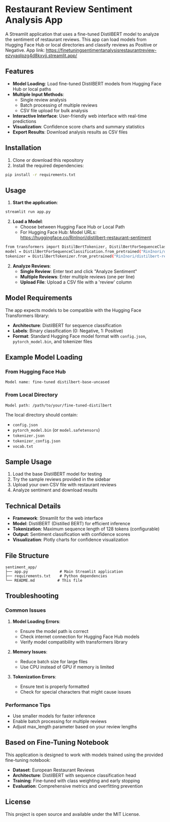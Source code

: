 # Restaurant Review Sentiment Analysis App

A Streamlit application that uses a fine-tuned DistilBERT model to analyze the sentiment of restaurant reviews. This app can load models from Hugging Face Hub or local directories and classify reviews as Positive or Negative.
App link: https://finetuningsentimentanalysisrestaurantreview-ezvyaqlpzg4d8kxvjj.streamlit.app/

## Features

- **Model Loading**: Load fine-tuned DistilBERT models from Hugging Face Hub or local paths
- **Multiple Input Methods**: 
  - Single review analysis
  - Batch processing of multiple reviews
  - CSV file upload for bulk analysis
- **Interactive Interface**: User-friendly web interface with real-time predictions
- **Visualization**: Confidence score charts and summary statistics
- **Export Results**: Download analysis results as CSV files

## Installation

1. Clone or download this repository
2. Install the required dependencies:

```bash
pip install -r requirements.txt
```

## Usage

1. **Start the application**:
```bash
streamlit run app.py
```

2. **Load a Model**:
   - Choose between Hugging Face Hub or Local Path
   - For Hugging Face Hub: 
     Model URLs: https://huggingface.co/RinInori/distilbert-restaurant-sentiment
```bash
from transformers import DistilBertTokenizer, DistilBertForSequenceClassification
model = DistilBertForSequenceClassification.from_pretrained("RinInori/distilbert-restaurant-sentiment")
tokenizer = DistilBertTokenizer.from_pretrained("RinInori/distilbert-restaurant-sentiment"
```
     
2. **Analyze Reviews**:
   - **Single Review**: Enter text and click "Analyze Sentiment"
   - **Multiple Reviews**: Enter multiple reviews (one per line)
   - **Upload File**: Upload a CSV file with a 'review' column

## Model Requirements

The app expects models to be compatible with the Hugging Face Transformers library:

- **Architecture**: DistilBERT for sequence classification
- **Labels**: Binary classification (0: Negative, 1: Positive)
- **Format**: Standard Hugging Face model format with `config.json`, `pytorch_model.bin`, and tokenizer files

## Example Model Loading

### From Hugging Face Hub
```
Model name: fine-tuned distilbert-base-uncased
```

### From Local Directory
```
Model path: /path/to/your/fine-tuned-distilbert
```

The local directory should contain:
- `config.json`
- `pytorch_model.bin` (or `model.safetensors`)
- `tokenizer.json`
- `tokenizer_config.json`
- `vocab.txt`

## Sample Usage

1. Load the base DistilBERT model for testing
2. Try the sample reviews provided in the sidebar
3. Upload your own CSV file with restaurant reviews
4. Analyze sentiment and download results

## Technical Details

- **Framework**: Streamlit for the web interface
- **Model**: DistilBERT (Distilled BERT) for efficient inference
- **Tokenization**: Maximum sequence length of 128 tokens (configurable)
- **Output**: Sentiment classification with confidence scores
- **Visualization**: Plotly charts for confidence visualization

## File Structure

```
sentiment_app/
├── app.py              # Main Streamlit application
├── requirements.txt    # Python dependencies
└── README.md          # This file
```

## Troubleshooting

### Common Issues

1. **Model Loading Errors**:
   - Ensure the model path is correct
   - Check internet connection for Hugging Face Hub models
   - Verify model compatibility with transformers library

2. **Memory Issues**:
   - Reduce batch size for large files
   - Use CPU instead of GPU if memory is limited

3. **Tokenization Errors**:
   - Ensure text is properly formatted
   - Check for special characters that might cause issues

### Performance Tips

- Use smaller models for faster inference
- Enable batch processing for multiple reviews
- Adjust max_length parameter based on your review lengths

## Based on Fine-Tuning Notebook

This application is designed to work with models trained using the provided fine-tuning notebook:
- **Dataset**: European Restaurant Reviews
- **Architecture**: DistilBERT with sequence classification head
- **Training**: Fine-tuned with class weighting and early stopping
- **Evaluation**: Comprehensive metrics and overfitting prevention

## License

This project is open source and available under the MIT License.


